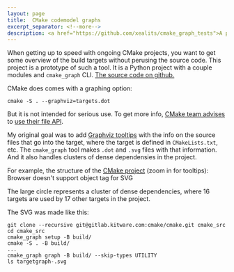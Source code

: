 ```yaml
---
layout: page
title:  CMake codemodel graphs
excerpt_separator: <!--more-->
description: <a href="https://github.com/xealits/cmake_graph_tests">A prototype Python project</a> that makes useful graphs of C++ CMake projects from the codemodel info provided by the <a href="https://cmake.org/cmake/help/latest/manual/cmake-file-api.7.html#object-kind-codemodel">CMake file API</a>.  It handles clusters of dense dependencies among CMake targets.
---
```


When getting up to speed with ongoing CMake projects,
you want to get some overview of the build targets
without perusing the source code.
This project is a prototype of such a tool.
It is a Python project with a couple modules and `cmake_graph` CLI.
[The source code on github.](https://github.com/xealits/cmake_graph_tests)

CMake does comes with a graphing option:
```
cmake -S . --graphviz=targets.dot
```

But it is not intended for serious use.
To get more info, [CMake team advises](https://discourse.cmake.org/t/cmake-graphviz-a-way-to-show-which-source-files-correspond-to-targets/14119) to [use their file API](https://cmake.org/cmake/help/latest/manual/cmake-file-api.7.html#object-kind-codemodel).

My original goal was to add [Graphviz tooltips](https://graphviz.org/docs/attrs/tooltip/)
with the info on the source files that go into the target,
where the target is defined in `CMakeLists.txt`, etc.
The `cmake_graph` tool makes `.dot` and `.svg` files with that information.
And it also handles clusters of dense dependensies in the project.

For example, the structure of the [CMake project](https://gitlab.kitware.com/cmake/cmake/) (zoom in for tooltips):
<object class="colem-5" type="image/svg+xml" data="./targetgraph-_cmake.svg">Browser doesn't support object tag for SVG</object>

The large circle represents a cluster of dense dependencies,
where 16 targets are used by 17 other targets in the project.

The SVG was made like this:
```
git clone --recursive git@gitlab.kitware.com:cmake/cmake.git cmake_src
cd cmake_src
cmake_graph setup -B build/
cmake -S . -B build/
...
cmake_graph graph -B build/ --skip-types UTILITY
ls targetgraph-.svg
```

